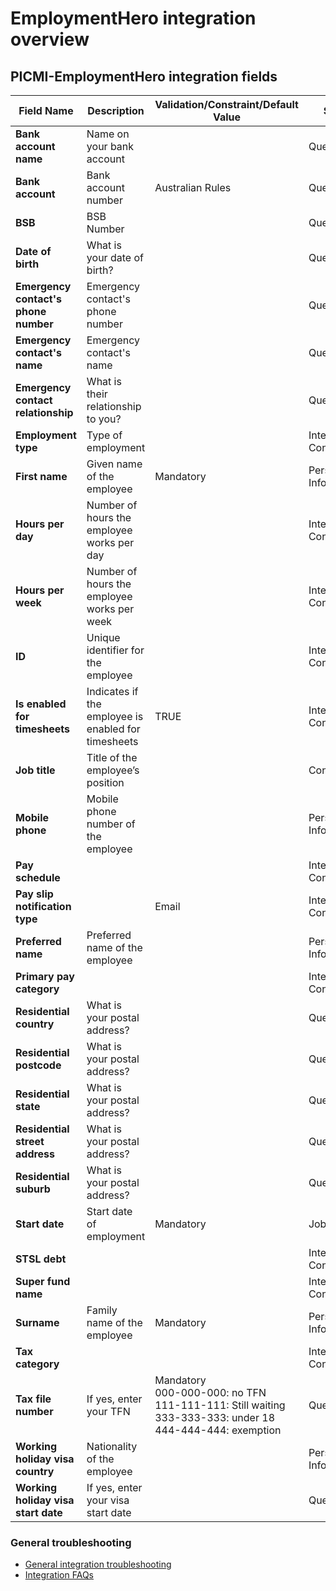 # EmploymentHero integration overview

## PICMI-EmploymentHero integration fields

| **Field Name**                       | **Description**                                     | **Validation/Constraint/Default Value**                                                                             | **Source**                |
|--------------------------------------|-----------------------------------------------------|---------------------------------------------------------------------------------------------------------------------|---------------------------|
| **Bank account name**                | Name on your bank account                           |                                                                                                                     | Questions                 |
| **Bank account**                     | Bank account number                                 | Australian Rules                                                                                                    | Questions                 |
| **BSB**                              | BSB Number                                          |                                                                                                                     | Questions                 |
| **Date of birth**                    | What is your date of birth?                         |                                                                                                                     | Questions                 |
| **Emergency contact's phone number** | Emergency contact's phone number                    |                                                                                                                     | Questions                 |
| **Emergency contact's name**         | Emergency contact's name                            |                                                                                                                     | Questions                 |
| **Emergency contact relationship**   | What is their relationship to you?                  |                                                                                                                     | Questions                 |
| **Employment type**                  | Type of employment                                  |                                                                                                                     | Integration Configuration |
| **First name**                       | Given name of the employee                          | Mandatory                                                                                                           | Personal Information      |
| **Hours per day**                    | Number of hours the employee works per day          |                                                                                                                     | Integration Configuration |
| **Hours per week**                   | Number of hours the employee works per week         |                                                                                                                     | Integration Configuration |
| **ID**                               | Unique identifier for the employee                  |                                                                                                                     | Integration Configuration |
| **Is enabled for timesheets**        | Indicates if the employee is enabled for timesheets | TRUE                                                                                                                | Integration Configuration |
| **Job title**                        | Title of the employee’s position                    |                                                                                                                     | Contract/Job              |
| **Mobile phone**                     | Mobile phone number of the employee                 |                                                                                                                     | Personal Information      |
| **Pay schedule**                     |                                                     |                                                                                                                     | Integration Configuration |
| **Pay slip notification type**       |                                                     | Email                                                                                                               | Integration Configuration |
| **Preferred name**                   | Preferred name of the employee                      |                                                                                                                     | Personal Information      |
| **Primary pay category**             |                                                     |                                                                                                                     | Integration Configuration |
| **Residential country**              | What is your postal address?                        |                                                                                                                     | Questions                 |
| **Residential postcode**             | What is your postal address?                        |                                                                                                                     | Questions                 |
| **Residential state**                | What is your postal address?                        |                                                                                                                     | Questions                 |
| **Residential street address**       | What is your postal address?                        |                                                                                                                     | Questions                 |
| **Residential suburb**               | What is your postal address?                        |                                                                                                                     | Questions                 |
| **Start date**                       | Start date of employment                            | Mandatory                                                                                                           | Job                       |
| **STSL debt**                        |                                                     |                                                                                                                     | Integration Configuration |
| **Super fund name**                  |                                                     |                                                                                                                     | Integration Configuration |
| **Surname**                          | Family name of the employee                         | Mandatory                                                                                                           | Personal Information      |
| **Tax category**                     |                                                     |                                                                                                                     | Integration Configuration |
| **Tax file number**                  | If yes, enter your TFN                              | Mandatory <br/>000-000-000: no TFN<br>111-111-111: Still waiting<br>333-333-333: under 18<br>444-444-444: exemption | Questions                 |
| **Working holiday visa country**     | Nationality of the employee                         |                                                                                                                     | Personal Information      |
| **Working holiday visa start date**  | If yes, enter your visa start date                  |                                                                                                                     | Questions                 |

<explanation>

### General troubleshooting

- [General integration troubleshooting](integrations#troubleshooting)
- [Integration FAQs](../faqs#integrations)

</explanation>

